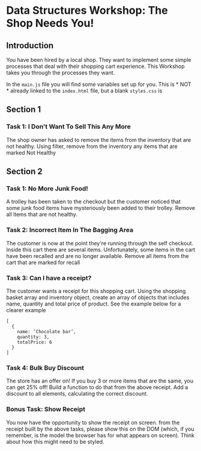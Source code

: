 # Data Structures Workshop: The Shop Needs You!

## Introduction

You have been hired by a local shop.  They want to implement some simple processes that deal with their shopping cart experience.  This Workshop takes you through the processes they want.

In the `main.js` file you will find some variables set up for you.  This is * NOT * already linked to the `index.html` file, but a blank `styles.css` is

## Section 1

### Task 1: I Don't Want To Sell This Any More

The shop owner has asked to remove the items from the inventory that are not healthy.  Using filter, remove from the inventory any items that are marked Not Healthy

## Section 2
### Task 1: No More Junk Food!

A trolley has been taken to the checkout but the customer noticed that some junk food items have mysteriously been added to their trolley. Remove all items that are not healthy.

### Task 2: Incorrect Item In The Bagging Area

The customer is now at the point they're running through the self checkout.  Inside this cart there are several items.  Unfortunately, some items in the cart have been recalled and are no longer available.  Remove all items from the cart that are marked for recall

### Task 3: Can I have a receipt?

The customer wants a receipt for this shopping cart. Using the shopping basket array and inventory object, create an array of objects that includes name, quantity and total price of product.  See the example below for a clearer example

 
```
[
  {
    name: ‘Chocolate bar’,
    quantity: 3,
    totalPrice: 6
  }
]
```

### Task 4: Bulk Buy Discount

The store has an offer on! If you buy 3 or more items that are the same, you can get 25% off! Build a function to do that from the above receipt.  Add a discount to all elements, calculating the correct discount.

### Bonus Task: Show Receipt

You now have the opportunity to show the receipt on screen.  from the receipt built by the above tasks, please show this on the DOM (which, if you remember, is the model the browser has for what appears on screen).  Think about how this might need to be styled.
